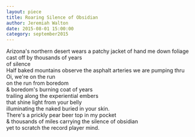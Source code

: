 ```yaml
---
layout: piece
title: Roaring Silence of Obsidian
author: Jeremiah Walton
date: 2015-08-01 15:00:00
category: september2015
---
```

Arizona's northern desert wears a patchy jacket of hand me down foliage cast off by thousands of years<br>
of silence <br>
Half baked mountains observe the asphalt arteries we are pumping thru<br>
Oi, we're on the run <br>
on the run from boredom <br>
&amp; boredom's burning coat of years<br>
trailing along the experiential embers <br>
that shine light from your belly <br>
illuminating the naked buried in your skin.<br>
There's a prickly pear beer top in my pocket <br>
&amp; thousands of miles carrying the silence of obsidian <br>
yet to scratch the record player mind.<br>